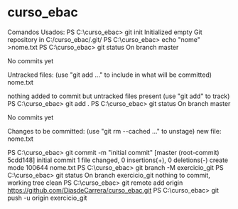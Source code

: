# curso_ebac
Comandos Usados:
PS C:\curso_ebac> git init
Initialized empty Git repository in C:/curso_ebac/.git/
PS C:\curso_ebac> echo "nome" >nome.txt
PS C:\curso_ebac> git status
On branch master

No commits yet

Untracked files:
  (use "git add <file>..." to include in what will be committed)
        nome.txt

nothing added to commit but untracked files present (use "git add" to track)
PS C:\curso_ebac> git add .
PS C:\curso_ebac> git status
On branch master

No commits yet

Changes to be committed:
  (use "git rm --cached <file>..." to unstage)
        new file:   nome.txt

PS C:\curso_ebac> git commit -m "initial commit"
[master (root-commit) 5cdd148] initial commit
 1 file changed, 0 insertions(+), 0 deletions(-)
 create mode 100644 nome.txt
PS C:\curso_ebac> git branch -M exercicio_git
PS C:\curso_ebac> git status
On branch exercicio_git
nothing to commit, working tree clean
PS C:\curso_ebac> git remote add origin https://github.com/DiasdeCarrera/curso_ebac.git
PS C:\curso_ebac> git push -u origin exercicio_git
